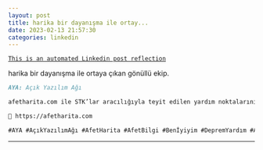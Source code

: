 ```yaml
---
layout: post
title: harika bir dayanışma ile ortay...
date: 2023-02-13 21:57:30
categories: linkedin
---
```


[`This is an automated Linkedin post reflection`](https://www.linkedin.com/feed/update/urn:li:activity:7031018542254731265)

harika bir dayanışma ile ortaya çıkan gönüllü ekip.
```markdown
AYA: Açık Yazılım Ağı

afetharita.com ile STK’lar aracılığıyla teyit edilen yardım noktalarını haritadan filtreleyerek görüntüleyebilir, yardımlarınızı bu uygulama ile organize edebilirsiniz.

📍 https://afetharita.com

#AYA #AçıkYazılımAğı #AfetHarita #AfetBilgi #Benİyiyim #DepremYardım #AfetDestek
```

<hr>


<div class="row mt-3 d-flex justify-content-center align-items-center">


</div>
